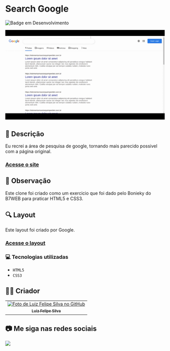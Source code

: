# Search Google
![Badge em Desenvolvimento](http://img.shields.io/static/v1?label=STATUS&message=CONCLUIDO&color=GREEN&style=for-the-badge)             

<img src="https://github.com/luizfelipe9627/search-google/blob/main/assets/video/search-google.gif" alt="Apresentação do Search google">

## 📄 Descrição
Eu recrei a área de pesquisa de google, tornando mais parecido possivel com a página original.

### <a href="https://luizfelipe9627-search-google.netlify.app">Acesse o site</a>

## 📑 Observação
Este clone foi criado como um exercicio que foi dado pelo Bonieky do B7WEB para praticar HTML5 e CSS3.

## 🔍 Layout
Este layout foi criado por Google.

### <a href="https://www.google.com/search?q=google&sxsrf=APq-WBtrMg-Ne8yiXDJ7cskv42Nfmz5zJA%3A1646900679099&ei=x7UpYqy0Bfva1sQPt6-3kA4&ved=0ahUKEwjss9SPj7v2AhV7rZUCHbfXDeIQ4dUDCA4&uact=5&oq=google&gs_lcp=Cgdnd3Mtd2l6EAMyBAgjECcyBAgjECcyBAgjECcyEAguELEDEIMBEMcBENEDEEMyCggAELEDEIMBEEMyBAgAEEMyCggAELEDEIMBEEMyCggAELEDEIMBEEMyCggAELEDEIMBEEMyCwgAEIAEELEDEIMBOgsIABCABBCxAxCwAzoOCAAQgAQQsQMQgwEQsAM6CAgAEIAEELADOhAILhCABBCxAxDIAxCwAxgAOg0ILhCABBDIAxCwAxgAOhMILhCABBCxAxDUAhDIAxCwAxgAOgcIIxDqAhAnOhQILhCABBCxAxCDARDHARDRAxDUAjoRCC4QgAQQsQMQgwEQxwEQ0QM6CAgAEIAEELEDOgsILhCABBCxAxCDAToICAAQsQMQgwE6BwgAELEDEENKBAhBGAFKBAhGGAFQ0w1Y7RJgvxNoAnAAeACAAX6IAeoEkgEDMC41mAEAoAEBsAEKyAERwAEB2gEGCAAQARgI&sclient=gws-wiz">Acesse o layout</a>

### 💻 Tecnologias utilizadas

- ``HTML5``
- ``CSS3``

## 🧑‍💻 Criador

<table>
  <tr>
    <td align="center">
      <a href="https://github.com/luizfelipe9627">
        <img src="https://github.com/luizfelipe9627.png" width="100px;" alt="Foto de Luiz Felipe Silva no GitHub"/><br>
        <sub>
          <b>Luiz Felipe Silva</b>
        </sub>
      </a>
    </td>
  </tr>
</table>

## 📷 Me siga nas redes sociais<br>

<p align="left">
  <a href="https://www.linkedin.com/in/luizfelipe9627/" target="_blank"><img src="https://img.shields.io/badge/-LinkedIn-%230077B5?style=for-the-badge&logo=linkedin&logoColor=white"></a>
</p>

